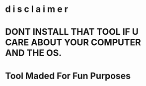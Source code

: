 # d i s c l a i m e r
# DONT INSTALL THAT TOOL IF U CARE ABOUT YOUR COMPUTER AND THE OS.

# Tool Maded For Fun Purposes
